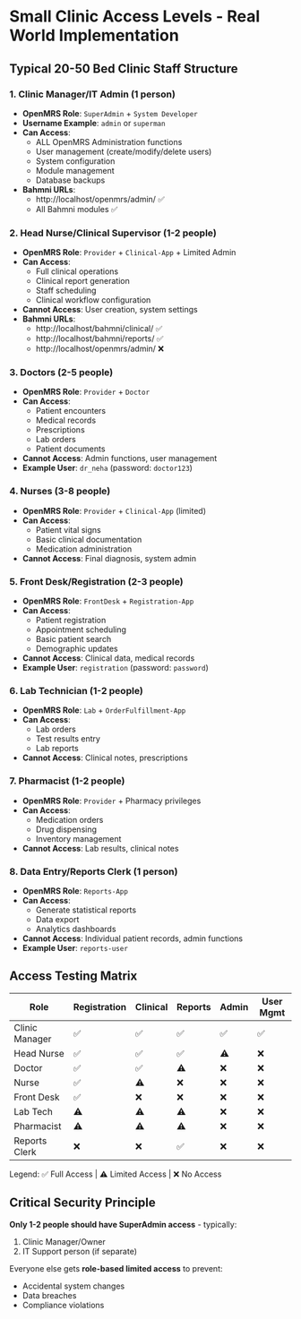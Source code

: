 # Small Clinic Access Levels - Real World Implementation

## Typical 20-50 Bed Clinic Staff Structure

### 1. **Clinic Manager/IT Admin** (1 person)
- **OpenMRS Role**: `SuperAdmin` + `System Developer`
- **Username Example**: `admin` or `superman`
- **Can Access**:
  - ALL OpenMRS Administration functions
  - User management (create/modify/delete users)
  - System configuration
  - Module management
  - Database backups
- **Bahmni URLs**: 
  - http://localhost/openmrs/admin/ ✅
  - All Bahmni modules ✅

### 2. **Head Nurse/Clinical Supervisor** (1-2 people)
- **OpenMRS Role**: `Provider` + `Clinical-App` + Limited Admin
- **Can Access**:
  - Full clinical operations
  - Clinical report generation
  - Staff scheduling
  - Clinical workflow configuration
- **Cannot Access**: User creation, system settings
- **Bahmni URLs**:
  - http://localhost/bahmni/clinical/ ✅
  - http://localhost/bahmni/reports/ ✅
  - http://localhost/openmrs/admin/ ❌

### 3. **Doctors** (2-5 people)
- **OpenMRS Role**: `Provider` + `Doctor`
- **Can Access**:
  - Patient encounters
  - Medical records
  - Prescriptions
  - Lab orders
  - Patient documents
- **Cannot Access**: Admin functions, user management
- **Example User**: `dr_neha` (password: `doctor123`)

### 4. **Nurses** (3-8 people)  
- **OpenMRS Role**: `Provider` + `Clinical-App` (limited)
- **Can Access**:
  - Patient vital signs
  - Basic clinical documentation
  - Medication administration
- **Cannot Access**: Final diagnosis, system admin

### 5. **Front Desk/Registration** (2-3 people)
- **OpenMRS Role**: `FrontDesk` + `Registration-App`
- **Can Access**:
  - Patient registration
  - Appointment scheduling
  - Basic patient search
  - Demographic updates
- **Cannot Access**: Clinical data, medical records
- **Example User**: `registration` (password: `password`)

### 6. **Lab Technician** (1-2 people)
- **OpenMRS Role**: `Lab` + `OrderFulfillment-App`
- **Can Access**:
  - Lab orders
  - Test results entry
  - Lab reports
- **Cannot Access**: Clinical notes, prescriptions

### 7. **Pharmacist** (1-2 people)
- **OpenMRS Role**: `Provider` + Pharmacy privileges
- **Can Access**:
  - Medication orders
  - Drug dispensing
  - Inventory management
- **Cannot Access**: Lab results, clinical notes

### 8. **Data Entry/Reports Clerk** (1 person)
- **OpenMRS Role**: `Reports-App`
- **Can Access**:
  - Generate statistical reports
  - Data export
  - Analytics dashboards
- **Cannot Access**: Individual patient records, admin functions
- **Example User**: `reports-user`

## Access Testing Matrix

| Role | Registration | Clinical | Reports | Admin | User Mgmt |
|------|-------------|----------|---------|-------|-----------|
| Clinic Manager | ✅ | ✅ | ✅ | ✅ | ✅ |
| Head Nurse | ✅ | ✅ | ✅ | ⚠️ | ❌ |
| Doctor | ✅ | ✅ | ⚠️ | ❌ | ❌ |
| Nurse | ✅ | ⚠️ | ❌ | ❌ | ❌ |
| Front Desk | ✅ | ❌ | ❌ | ❌ | ❌ |
| Lab Tech | ⚠️ | ⚠️ | ⚠️ | ❌ | ❌ |
| Pharmacist | ⚠️ | ⚠️ | ⚠️ | ❌ | ❌ |
| Reports Clerk | ❌ | ❌ | ✅ | ❌ | ❌ |

Legend: ✅ Full Access | ⚠️ Limited Access | ❌ No Access

## Critical Security Principle

**Only 1-2 people should have SuperAdmin access** - typically:
1. Clinic Manager/Owner
2. IT Support person (if separate)

Everyone else gets **role-based limited access** to prevent:
- Accidental system changes
- Data breaches
- Compliance violations

